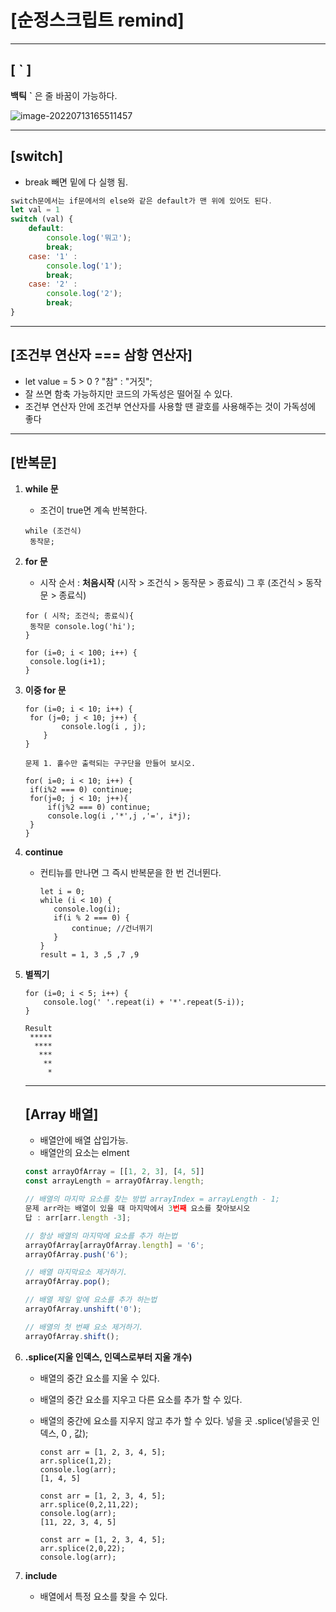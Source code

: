 # [순정스크립트 remind]

---

## [ ` ]

**백틱**  **`**  은 줄 바꿈이 가능하다.

![image-20220713165511457](C:\Users\ck154\AppData\Roaming\Typora\typora-user-images\image-20220713165511457.png)



---

## [switch]

- break 빼면 밑에 다 실행 됨.

```javascript
switch문에서는 if문에서의 else와 같은 default가 맨 위에 있어도 된다.
let val = 1
switch (val) {
	default:
        console.log('뭐고');
        break;
	case: '1' :
        console.log('1');
        break;
    case: '2' :
    	console.log('2');
        break;
}
```



---

## [조건부 연산자  === 삼항 연산자]

- let value = 5 > 0 ? "참" : "거짓";
- 잘 쓰면 함축 가능하지만 코드의 가독성은 떨어질 수 있다.
- 조건부 연산자 안에 조건부 연산자를 사용할 땐 괄호를 사용해주는 것이 가독성에 좋다

---

## [반복문]

1. **while 문**

   - 조건이 true면 계속 반복한다.

   ```
   while (조건식)
   	동작문;
   ```

2. **for 문**

   - 시작 순서 : **처음시작** (시작 > 조건식 > 동작문 > 종료식)  그 후 (조건식 > 동작문 > 종료식) 

   ```
   for ( 시작; 조건식; 종료식){
   	동작문 console.log('hi');
   }
   
   for (i=0; i < 100; i++) {
   	console.log(i+1);
   }
   ```

3. **이중 for 문**

   ```
   for (i=0; i < 10; i++) {
   	for (j=0; j < 10; j++) {
           console.log(i , j);
       }
   }
   
   문제 1. 홀수만 출력되는 구구단을 만들어 보시오.
   
   for( i=0; i < 10; i++) {
   	if(i%2 === 0) continue;
   	for(j=0; j < 10; j++){
   		if(j%2 === 0) continue;
   		console.log(i ,'*',j ,'=', i*j);
   	}
   }
   ```

4. **continue**

   - 컨티뉴를 만나면 그 즉시 반복문을 한 번 건너뛴다.

     ```
     let i = 0;
     while (i < 10) {
     	console.log(i);
     	if(i % 2 === 0) {
     		continue; //건너뛰기
     	}
     }
     result = 1, 3 ,5 ,7 ,9
     ```

     

5. **별찍기** 

   ```
   for (i=0; i < 5; i++) {
       console.log(' '.repeat(i) + '*'.repeat(5-i));
   }
   
   Result
    *****
     ****
      ***
       **
        *
   ```

   

   ---
   
   ## [Array 배열]
   
   - 배열안에 배열 삽입가능. 
   - 배열안의 요소는 elment
   
   ```javascript
   const arrayOfArray = [[1, 2, 3], [4, 5]]
   const arrayLength = arrayOfArray.length;
   
   // 배열의 마지막 요소를 찾는 방법 arrayIndex = arrayLength - 1;
   문제 arr라는 배열이 있을 때 마지막에서 3번째 요소를 찾아보시오
   답 : arr[arr.length -3];
   
   // 항상 배열의 마지막에 요소를 추가 하는법
   arrayOfArray[arrayOfArray.length] = '6';
   arrayOfArray.push('6');
   
   // 배열 마지막요소 제거하기.
   arrayOfArray.pop();
   
   // 배열 제일 앞에 요소를 추가 하는법
   arrayOfArray.unshift('0');
   
   // 배열의 첫 번째 요소 제거하기.
   arrayOfArray.shift();
   
   
   ```

 1. **.splice(지울 인덱스, 인덱스로부터 지울 개수)**

    - 배열의 중간 요소를 지울 수 있다.

    - 배열의 중간 요소를 지우고 다른 요소를 추가 할 수 있다.

    - 배열의 중간에 요소를 지우지 않고 추가 할 수 있다. 넣을 곳 .splice(넣을곳 인덱스, 0 , 값);

      ```
      const arr = [1, 2, 3, 4, 5];
      arr.splice(1,2);
      console.log(arr);
      [1, 4, 5]
      
      const arr = [1, 2, 3, 4, 5];
      arr.splice(0,2,11,22);
      console.log(arr);
      [11, 22, 3, 4, 5]
      
      const arr = [1, 2, 3, 4, 5];
      arr.splice(2,0,22);
      console.log(arr);
      ```

      

2. **include**
   - 배열에서 특정 요소를 찾을 수 있다.
